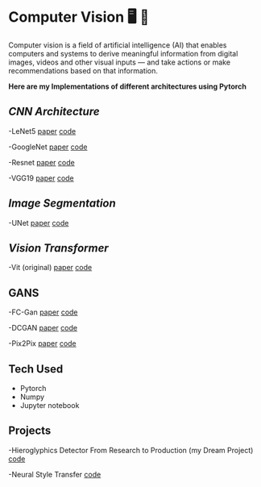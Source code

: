 
#  **Computer Vision**     🖥️ 👀

Computer vision is a field of artificial intelligence (AI) that enables computers and systems to derive meaningful information from digital images, videos and other visual inputs — and take actions or make recommendations based on that information.


**Here are my Implementations of different architectures using Pytorch**
##  ***CNN Architecture***  

-LeNet5 [paper](https://www.google.com/url?sa=t&rct=j&q=&esrc=s&source=web&cd=&cad=rja&uact=8&ved=2ahUKEwixztefmaX4AhVG57sIHQ08C7wQFnoECAMQAQ&url=http://yann.lecun.com/exdb/publis/pdf/lecun-98.pdf&usg=AOvVaw00sBiUROin1_Z1KYLBXPX6) [code](https://github.com/MoAbeds/computer-Vision/blob/main/CNN%20Architectures/LeNet5.ipynb)

-GoogleNet [paper](https://arxiv.org/abs/1409.4842) [code](https://github.com/MoAbeds/computer-Vision/blob/main/CNN%20Architectures/GoogleNet.ipynb)

-Resnet [paper](https://www.google.com/url?sa=t&rct=j&q=&esrc=s&source=web&cd=&cad=rja&uact=8&ved=2ahUKEwi_1sKnmqX4AhUoiv0HHWbRC6cQFnoECAUQAQ&url=https://arxiv.org/abs/1512.03385&usg=AOvVaw0ko2RV0WsEDskyH0kl1EHN) [code](https://github.com/MoAbeds/computer-Vision/blob/main/CNN%20Architectures/Resnet.ipynb)

-VGG19 [paper](https://www.google.com/url?sa=t&rct=j&q=&esrc=s&source=web&cd=&cad=rja&uact=8&ved=2ahUKEwjQ8N3SmqX4AhW0m_0HHQlADxAQFnoECA0QAQ&url=https://arxiv.org/abs/1409.1556&usg=AOvVaw17ak86ejVzNlyA2N-WpWmZ)  [code](https://github.com/MoAbeds/computer-Vision/blob/main/CNN%20Architectures/VGG19.ipynb)


## ***Image Segmentation***
-UNet [paper](https://arxiv.org/abs/1505.04597) [code](https://github.com/MoAbeds/computer-Vision/blob/main/Image%20Segmentation/UNet.ipynb)

## ***Vision Transformer***
-Vit (original) [paper](https://arxiv.org/abs/2010.11929) [code](https://github.com/MoAbeds/computer-Vision/blob/main/Vision%20Transformer/Vit.ipynb)
## GANS
-FC-Gan [paper](https://www.google.com/url?sa=t&rct=j&q=&esrc=s&source=web&cd=&cad=rja&uact=8&ved=2ahUKEwjosYS8nqX4AhVBi_0HHZXiBDsQFnoECAcQAQ&url=https://arxiv.org/abs/1805.01972&usg=AOvVaw0celOdbWR8q21Pt8QuquPR) [code](https://github.com/MoAbeds/computer-Vision/blob/main/GANS/FC%20Gan.ipynb)

-DCGAN [paper](https://www.google.com/url?sa=t&rct=j&q=&esrc=s&source=web&cd=&cad=rja&uact=8&ved=2ahUKEwir-63tnqX4AhU5gv0HHTwTBMEQFnoECAsQAQ&url=https://arxiv.org/abs/1511.06434&usg=AOvVaw3cICG__I8JC60Zmyo3oNZw) [code](https://github.com/MoAbeds/computer-Vision/blob/main/GANS/DCGAN.ipynb)

-Pix2Pix [paper](https://www.google.com/url?sa=t&rct=j&q=&esrc=s&source=web&cd=&cad=rja&uact=8&ved=2ahUKEwixhO-Fn6X4AhVKhP0HHVUoCgIQFnoECAkQAQ&url=https://arxiv.org/abs/1611.07004&usg=AOvVaw0SP2mmzr0bqjbgbhJ2NqFM) [code](https://github.com/MoAbeds/computer-Vision/blob/main/GANS/Pix2Pix.ipynb)


## Tech Used

 - Pytorch
 - Numpy 
 - Jupyter notebook


## Projects

-Hieroglyphics Detector From Research to Production (my Dream Project) [code](https://github.com/MoAbeds/hieroglyphics-full-app)

-Neural Style Transfer [code](https://github.com/MoAbeds/Neural-Style-Transfer-TF/blob/main/Neural_Style_Transfer_TF.ipynb)